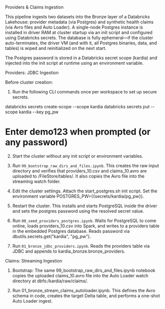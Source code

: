 Providers & Claims Ingestion

This pipeline ingests two datasets into the Bronze layer of a Databricks Lakehouse:
provider metadata (via Postgres) and synthetic health claims (via Avro files and
Auto Loader). A single-node Postgres instance is installed in driver RAM at cluster
startup via an init script and configured using Databricks secrets. The database
is fully ephemeral—if the cluster auto-terminates, the driver VM (and with it, all
Postgres binaries, data, and tables) is wiped and reinitialized on the next start.

The Postgres password is stored in a Databricks secret scope (kardia) and injected
into the init script at runtime using an environment variable.

Providers: JDBC Ingestion

Before cluster creation:

1. Run the following CLI commands once per workspace to set up secure secrets.

databricks secrets create-scope --scope kardia
databricks secrets put --scope kardia --key pg_pw
# Enter demo123 when prompted (or any password)

2. Start the cluster without any init script or environment variables.

3. Run `99_bootstrap_raw_dirs_and_files.ipynb`. This creates the raw input
directory and verifies that providers_10.csv and claims_10.avro are uploaded to
/FileStore/tables/. It also copies the Avro file into the streaming watch folder.

4. Edit the cluster settings. Attach the start_postgres.sh init script. Set the
environment variable POSTGRES_PW={{secrets/kardia/pg_pw}}.

5. Restart the cluster. This installs and starts PostgreSQL inside the driver
and sets the postgres password using the resolved secret value.

6. Run `00_seed_providers_postgres.ipynb`. Waits for PostgreSQL to come online, 
loads providers_10.csv into Spark, and writes to a providers table in the embedded
Postgres database. Reads password via dbutils.secrets.get("kardia", "pg_pw").

7. Run `01_bronze_jdbc_providers.ipynb`. Reads the providers table via JDBC and
appends to kardia_bronze.bronze_providers.

Claims: Streaming Ingestion

1. Bootstrap: The same 99_bootstrap_raw_dirs_and_files.ipynb notebook copies the uploaded claims_10.avro file into the Auto Loader watch directory at dbfs:/kardia/raw/claims/.

2. Run 01_bronze_stream_claims_autoloader.ipynb. This defines the Avro schema in
code, creates the target Delta table, and performs a one-shot Auto Loader ingest.